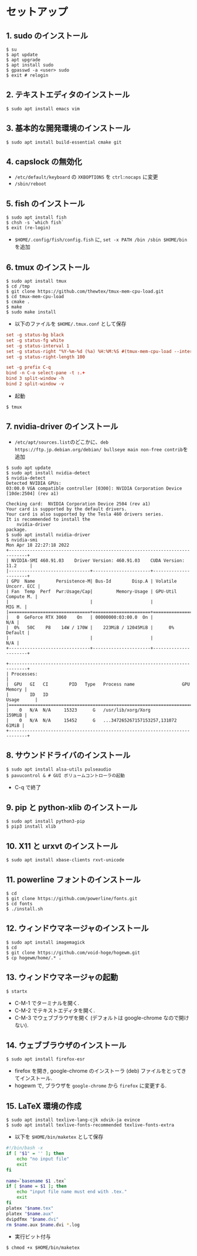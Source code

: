 # セットアップ
## 1. sudo のインストール
```shellsession
$ su
$ apt update
$ apt upgrade
$ apt install sudo
$ gpasswd -a <user> sudo
$ exit # relogin
```

## 2. テキストエディタのインストール

```shellsession
$ sudo apt install emacs vim
```

## 3. 基本的な開発環境のインストール
```shellsession
$ sudo apt install build-essential cmake git
```

## 4. capslock の無効化
- `/etc/default/keyboard` の `XKBOPTIONS` を `ctrl:nocaps` に変更
- `/sbin/reboot`

## 5. fish のインストール
```shellsession
$ sudo apt install fish
$ chsh -s `which fish`
$ exit (re-login)
```

- `$HOME/.config/fish/config.fish` に, `set -x PATH /bin /sbin $HOME/bin` を追加

## 6. tmux のインストール
```shellsession
$ sudo apt install tmux
$ cd /tmp
$ git clone https://github.com/thewtex/tmux-mem-cpu-load.git
$ cd tmux-mem-cpu-load
$ cmake .
$ make 
$ sudo make install
```

- 以下のファイルを `$HOME/.tmux.conf` として保存
```conf
set -g status-bg black
set -g status-fg white
set -g status-interval 1
set -g status-right "%Y-%m-%d (%a) %H:%M:%S #(tmux-mem-cpu-load --interval 1 --averages-count 0 --cpu-mode 1 --powerline-right --graph-lines 0)"
set -g status-right-length 100

set -g prefix C-q
bind -n C-o select-pane -t :.+
bind 3 split-window -h
bind 2 split-window -v
```

- 起動
```
$ tmux
```

## 7. nvidia-driver のインストール
- `/etc/apt/sources.list`のどこかに、`deb https://ftp.jp.debian.org/debian/ bullseye main non-free contrib`を追加
   
```
$ sudo apt update
$ sudo apt install nvidia-detect
$ nvidia-detect
Detected NVIDIA GPUs:
03:00.0 VGA compatible controller [0300]: NVIDIA Corporation Device [10de:2504] (rev a1)

Checking card:  NVIDIA Corporation Device 2504 (rev a1)
Your card is supported by the default drivers.
Your card is also supported by the Tesla 460 drivers series.
It is recommended to install the
    nvidia-driver
package.
$ sudo apt install nvidia-driver
$ nvidia-smi
Mon Apr 18 22:27:18 2022
+-----------------------------------------------------------------------------+
| NVIDIA-SMI 460.91.03    Driver Version: 460.91.03    CUDA Version: 11.2     |
|-------------------------------+----------------------+----------------------+
| GPU  Name        Persistence-M| Bus-Id        Disp.A | Volatile Uncorr. ECC |
| Fan  Temp  Perf  Pwr:Usage/Cap|         Memory-Usage | GPU-Util  Compute M. |
|                               |                      |               MIG M. |
|===============================+======================+======================|
|   0  GeForce RTX 3060    On   | 00000000:03:00.0  On |                  N/A |
|  0%   50C    P8    14W / 170W |    223MiB / 12045MiB |      0%      Default |
|                               |                      |                  N/A |
+-------------------------------+----------------------+----------------------+
                                                                               
+-----------------------------------------------------------------------------+
| Processes:                                                                  |
|  GPU   GI   CI        PID   Type   Process name                  GPU Memory |
|        ID   ID                                                   Usage      |
|=============================================================================|
|    0   N/A  N/A     15323      G   /usr/lib/xorg/Xorg                159MiB |
|    0   N/A  N/A     15452      G   ...347265267157153257,131072       61MiB |
+-----------------------------------------------------------------------------+
```

## 8. サウンドドライバのインストール
```shellsession
$ sudo apt install alsa-utils pulseaudio
$ pavucontrol & # GUI ボリュームコントローラの起動
```
- C-q で終了


## 9. pip と python-xlib のインストール
```shellsession
$ sudo apt install python3-pip
$ pip3 install xlib
```

## 10. X11 と urxvt のインストール
```shellsession
$ sudo apt install xbase-clients rxvt-unicode 
```

## 11. powerline フォントのインストール
```shellsession
$ cd
$ git clone https://github.com/powerline/fonts.git
$ cd fonts
$ ./install.sh
```

## 12. ウィンドウマネージャのインストール
```shellsession
$ sudo apt install imagemagick
$ cd
$ git clone https://github.com/void-hoge/hogewm.git
$ cp hogewm/home/.* .
```

## 13. ウィンドウマネージャの起動
```shellsession
$ startx
```
- C-M-1 でターミナルを開く.
- C-M-2 でテキストエディタを開く.
- C-M-3 でウェブブラウザを開く (デフォルトは google-chrome なので開けない).

## 14. ウェブブラウザのインストール
```shellsession
$ sudo apt install firefox-esr
```
- firefox を開き, google-chrome のインストーラ (deb) ファイルをとってきてインストール.
- hogewm で, ブラウザを `google-chrome` から `firefox` に変更する.

## 15. LaTeX 環境の作成
```shellsession
$ sudo apt install texlive-lang-cjk xdvik-ja evince
$ sudo apt install texlive-fonts-recommended texlive-fonts-extra
```

- 以下を `$HOME/bin/maketex` として保存
```bash
#!/bin/bash -x
if [ "$1" = '' ]; then
	echo "no input file"
	exit
fi
​
name=`basename $1 .tex`
if [ $name = $1 ]; then
	echo "input file name must end with .tex."
	exit
fi
platex "$name.tex"
platex "$name.aux"
dvipdfmx "$name.dvi"
rm $name.aux $name.dvi *.log
```

- 実行ビット付与
```shellsession
$ chmod +x $HOME/bin/maketex
```
